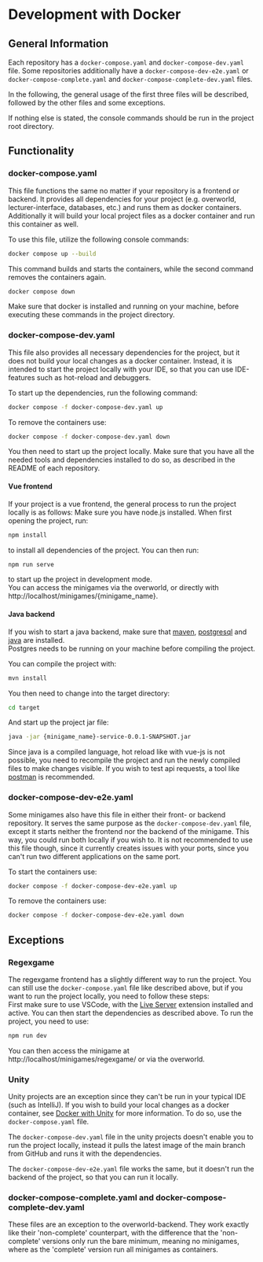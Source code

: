 # Development with Docker
## General Information
Each repository has a `docker-compose.yaml` and `docker-compose-dev.yaml` file. Some repositories additionally have a `docker-compose-dev-e2e.yaml` or `docker-compose-complete.yaml` and `docker-compose-complete-dev.yaml` files.

In the following, the general usage of the first three files will be described, followed by the other files and some exceptions.

If nothing else is stated, the console commands should be run in the project root directory. 

## Functionality
### **docker-compose.yaml**
This file functions the same no matter if your repository is a frontend or backend. It provides all dependencies for your project (e.g. overworld, lecturer-interface, databases, etc.) and runs them as docker containers. \
Additionally it will build your local project files as a docker container and run this container as well.

To use this file, utilize the following console commands:
```sh
docker compose up --build
```
This command builds and starts the containers, while the second command removes the containers again.
```sh
docker compose down
```
Make sure that docker is installed and running on your machine, before executing these commands in the project directory.


### **docker-compose-dev.yaml**
This file also provides all necessary dependencies for the project, but it does not build your local changes as a docker container. Instead, it is intended to start the project locally with your IDE, so that you can use IDE-features such as hot-reload and debuggers.

To start up the dependencies, run the following command:
```sh
docker compose -f docker-compose-dev.yaml up
```
To remove the containers use:
```sh
docker compose -f docker-compose-dev.yaml down
```

You then need to start up the project locally. Make sure that you have all the needed tools and dependencies installed to do so, as described in the README of each repository.

#### Vue frontend
If your project is a vue frontend, the general process to run the project locally is as follows:
Make sure you have node.js installed.
When first opening the project, run:
```sh
npm install
```
to install all dependencies of the project.
You can then run:
```sh
npm run serve
```
to start up the project in development mode. \
You can access the minigames via the overworld, or directly with http://localhost/minigames/{minigame_name}.

#### Java backend
If you wish to start a java backend, make sure that [maven](https://maven.apache.org/download.cgi), [postgresql](https://www.postgresql.org/download/) and [java](https://www.oracle.com/java/technologies/javase/jdk17-archive-downloads.html) are installed. \
Postgres needs to be running on your machine before compiling the project.

You can compile the project with:
```sh
mvn install
```
You then need to change into the target directory:
```sh
cd target
```
And start up the project jar file:
```sh
java -jar {minigame_name}-service-0.0.1-SNAPSHOT.jar
```

Since java is a compiled language, hot reload like with vue-js is not possible, you need to recompile the project and run the newly compiled files to make changes visible.
If you wish to test api requests, a tool like [postman](https://www.postman.com/downloads/) is recommended.

### **docker-compose-dev-e2e.yaml**
Some minigames also have this file in either their front- or backend repository. It serves the same purpose as the `docker-compose-dev.yaml` file, except it starts neither the frontend nor the backend of the minigame. This way, you could run both locally if you wish to. It is not recommended to use this file though, since it currently creates issues with your ports, since you can't run two different applications on the same port. 

To start the containers use:
```sh
docker compose -f docker-compose-dev-e2e.yaml up
```
To remove the containers use:
```sh
docker compose -f docker-compose-dev-e2e.yaml down
```

## Exceptions
### Regexgame
The regexgame frontend has a slightly different way to run the project. You can still use the `docker-compose.yaml` file like described above, but if you want to run the project locally, you need to follow these steps: \
First make sure to use VSCode, with the [Live Server](https://marketplace.visualstudio.com/items?itemName=ritwickdey.LiveServer) extension installed and active. You can then start the dependencies as described above. To run the project, you need to use:
```sh
npm run dev
```
You can then access the minigame at http://localhost/minigames/regexgame/ or via the overworld.

### Unity
Unity projects are an exception since they can't be run in your typical IDE (such as IntelliJ).
If you wish to build your local changes as a docker container, see [Docker with Unity](../../dev-manuals/languages/docker/docker-compose-unity.md) 
for more information. To do so, use the `docker-compose.yaml` file.

The `docker-compose-dev.yaml` file in the unity projects doesn't enable you to run the project locally, 
instead it pulls the latest image of the main branch from GitHub and runs it with the dependencies.

The `docker-compose-dev-e2e.yaml` file works the same, but it doesn't run the backend of the project, 
so that you can run it locally.

### **docker-compose-complete.yaml and docker-compose-complete-dev.yaml**
These files are an exception to the overworld-backend. They work exactly like their 'non-complete' counterpart, with the difference that the 'non-complete' versions only run the bare minimum, meaning no minigames, where as the 'complete' version run all minigames as containers.
